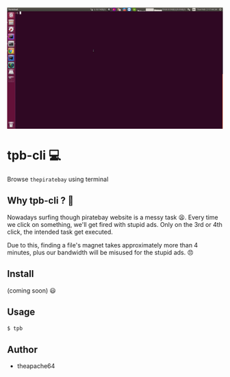 ![demo.gif](demo.gif)

# tpb-cli 💻

Browse `thepiratebay` using terminal

## Why tpb-cli ? 🤷

Nowadays surfing though piratebay website is a messy task 😫.
Every time we click on something, we'll get fired with stupid ads. 
Only on the 3rd or 4th click, the intended task get executed. 

Due to this, finding a file's magnet takes approximately more than 4 minutes, plus our bandwidth will be misused 
for the stupid ads. 😠

## Install

(coming soon) 😃

## Usage

```shell script
$ tpb
```

## Author

- theapache64


